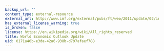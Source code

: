 ```yaml
---
backup_url: ''
content_type: external-resource
external_url: http://www.imf.org/external/pubs/ft/weo/2011/update/02/index.htm
has_external_license_warning: true
is_broken: false
license: https://en.wikipedia.org/wiki/All_rights_reserved
title: World Economic Outlook Update
uid: 0171a40b-e3da-42a6-938b-d797afaef788
---
```

